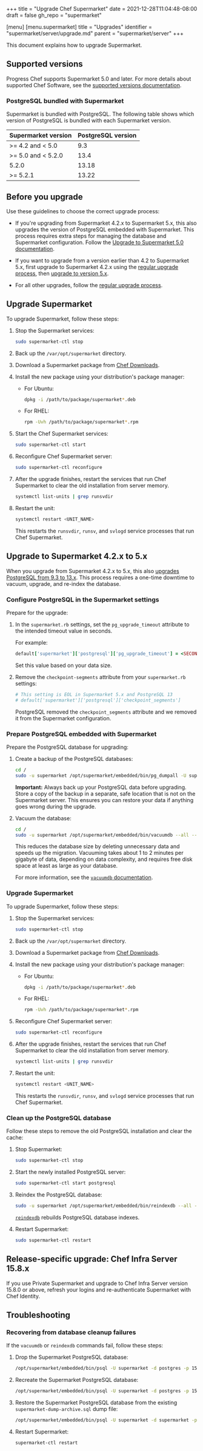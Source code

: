 +++
title = "Upgrade Chef Supermarket"
date = 2021-12-28T11:04:48-08:00
draft = false
gh_repo = "supermarket"

[menu]
  [menu.supermarket]
    title = "Upgrades"
    identifier = "supermarket/server/upgrade.md"
    parent = "supermarket/server"
+++

This document explains how to upgrade Supermarket.

## Supported versions

Progress Chef supports Supermarket 5.0 and later. For more details about supported Chef Software, see the [supported versions documentation](/versions/#supported-free-distributions).

### PostgreSQL bundled with Supermarket

Supermarket is bundled with PostgreSQL.
The following table shows which version of PostgreSQL is bundled with each Supermarket version.

| Supermarket version    | PostgreSQL version |
|------------------------|--------------------|
| >= 4.2 and < 5.0       | 9.3                |
| >= 5.0 and < 5.2.0     | 13.4               |
| 5.2.0                  | 13.18              |
| >= 5.2.1               | 13.22              |

## Before you upgrade

Use these guidelines to choose the correct upgrade process:

- If you're upgrading from Supermarket 4.2.x to Supermarket 5.x, this also upgrades the version of PostgreSQL embedded with Supermarket. This process requires extra steps for managing the database and Supermarket configuration. Follow the [Upgrade to Supermarket 5.0 documentation](#upgrade-to-supermarket-42x-to-5x).

- If you want to upgrade from a version earlier than 4.2 to Supermarket 5.x, first upgrade to Supermarket 4.2.x using the [regular upgrade process](#upgrade-supermarket), then [upgrade to version 5.x](#upgrade-to-supermarket-42x-to-5x).

- For all other upgrades, follow the [regular upgrade process](#upgrade-supermarket).

## Upgrade Supermarket

To upgrade Supermarket, follow these steps:

1. Stop the Supermarket services:

    ```bash
    sudo supermarket-ctl stop
    ```

1. Back up the `/var/opt/supermarket` directory.
1. Download a Supermarket package from [Chef Downloads](https://www.chef.io/downloads).
1. Install the new package using your distribution's package manager:

    - For Ubuntu:

      ```bash
      dpkg -i /path/to/package/supermarket*.deb
      ```

    - For RHEL:

      ```bash
      rpm -Uvh /path/to/package/supermarket*.rpm
      ```

1. Start the Chef Supermarket services:

    ```bash
    sudo supermarket-ctl start
    ```

1. Reconfigure Chef Supermarket server:

    ```bash
    sudo supermarket-ctl reconfigure
    ```

1. After the upgrade finishes, restart the services that run Chef Supermarket to clear the old installation from server memory.

    ```bash
    systemctl list-units | grep runsvdir
    ```

1. Restart the unit:

    ```bash
    systemctl restart <UNIT_NAME>
    ```

    This restarts the `runsvdir`, `runsv`, and `svlogd` service processes that run Chef Supermarket.

## Upgrade to Supermarket 4.2.x to 5.x

When you upgrade from Supermarket 4.2.x to 5.x, this also [upgrades PostgreSQL from 9.3 to 13.x](#postgresql-bundled-with-supermarket).
This process requires a one-time downtime to vacuum, upgrade, and re-index the database.

### Configure PostgreSQL in the Supermarket settings

Prepare for the upgrade:

1. In the `supermarket.rb` settings, set the `pg_upgrade_timeout` attribute to the intended timeout value in seconds.

    For example:

    ```rb
    default['supermarket']['postgresql']['pg_upgrade_timeout'] = <SECONDS>
    ```

    Set this value based on your data size.

1. Remove the `checkpoint-segments` attribute from your `supermarket.rb` settings:

    ```ruby
    # This setting is EOL in Supermarket 5.x and PostgreSQL 13
    # default['supermarket']['postgresql']['checkpoint_segments']
    ```

   PostgreSQL removed the `checkpoint_segments` attribute and we removed it from the Supermarket configuration.

### Prepare PostgreSQL embedded with Supermarket

Prepare the PostgreSQL database for upgrading:

1. Create a backup of the PostgreSQL databases:

    ```bash
    cd /
    sudo -u supermarket /opt/supermarket/embedded/bin/pg_dumpall -U supermarket -p 15432 > /tmp/supermarket-dump.sql
    ```

    **Important:** Always back up your PostgreSQL data before upgrading. Store a copy of the backup in a separate, safe location that is not on the Supermarket server. This ensures you can restore your data if anything goes wrong during the upgrade.

1. Vacuum the database:

    ```bash
    cd /
    sudo -u supermarket /opt/supermarket/embedded/bin/vacuumdb --all --full -p 15432
    ```

    This reduces the database size by deleting unnecessary data and speeds up the migration. Vacuuming takes about 1 to 2 minutes per gigabyte of data, depending on data complexity, and requires free disk space at least as large as your database.

    For more information, see the [`vacuumdb` documentation](https://www.postgresql.org/docs/13/app-vacuumdb.html).

### Upgrade Supermarket

To upgrade Supermarket, follow these steps:

1. Stop the Supermarket services:

    ```bash
    sudo supermarket-ctl stop
    ```

1. Back up the `/var/opt/supermarket` directory.

1. Download a Supermarket package from [Chef Downloads](https://www.chef.io/downloads).

1. Install the new package using your distribution's package manager:

    - For Ubuntu:

      ```bash
      dpkg -i /path/to/package/supermarket*.deb
      ```

    - For RHEL:

      ```bash
      rpm -Uvh /path/to/package/supermarket*.rpm
      ```

1. Reconfigure Chef Supermarket server:

    ```bash
    sudo supermarket-ctl reconfigure
    ```

1. After the upgrade finishes, restart the services that run Chef Supermarket to clear the old installation from server memory.

    ```bash
    systemctl list-units | grep runsvdir
    ```

1. Restart the unit:

    ```bash
    systemctl restart <UNIT_NAME>
    ```

    This restarts the `runsvdir`, `runsv`, and `svlogd` service processes that run Chef Supermarket.

### Clean up the PostgreSQL database

Follow these steps to remove the old PostgreSQL installation and clear the cache:

1. Stop Supermarket:

    ```bash
    sudo supermarket-ctl stop
    ```

1. Start the newly installed PostgreSQL server:

    ```bash
    sudo supermarket-ctl start postgresql
    ```

1. Reindex the PostgreSQL database:

    ```bash
    sudo -u supermarket /opt/supermarket/embedded/bin/reindexdb --all -p 15432
    ```

    [`reindexdb`](https://www.postgresql.org/docs/13/app-reindexdb.html) rebuilds PostgreSQL database indexes.

1. Restart Supermarket:

    ```bash
    sudo supermarket-ctl restart
    ```

## Release-specific upgrade: Chef Infra Server 15.8.x

If you use Private Supermarket and upgrade to Chef Infra Server version 15.8.0 or above, refresh your logins and re-authenticate Supermarket with Chef Identity.

## Troubleshooting

### Recovering from database cleanup failures

If the `vacuumdb` or `reindexdb` commands fail, follow these steps:

1. Drop the Supermarket PostgreSQL database:

    ```bash
    /opt/supermarket/embedded/bin/psql -U supermarket -d postgres -p 15432 -c "drop database supermarket"
    ```

1. Recreate the Supermarket PostgreSQL database:

    ```bash
    /opt/supermarket/embedded/bin/psql -U supermarket -d postgres -p 15432 -c "create database supermarket"
    ```

1. Restore the Supermarket PostgreSQL database from the existing `supermarket-dump-archive.sql` dump file:

    ```bash
    /opt/supermarket/embedded/bin/psql -U supermarket -d supermarket -p 15432 -f /tmp/supermarket-dump-archive.sql
    ```

1. Restart Supermarket:

    ```bash
    supermarket-ctl restart
    ```
